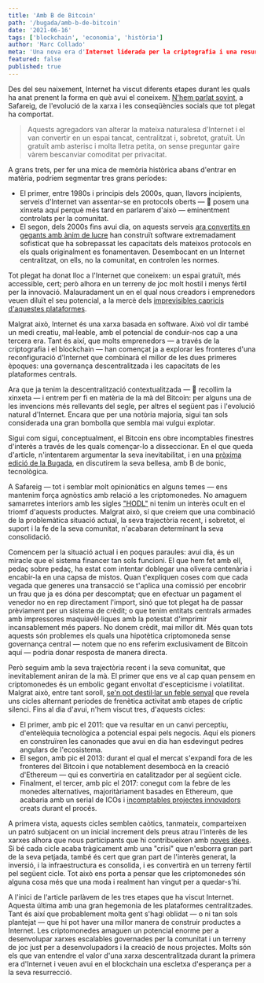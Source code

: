 ```yaml
---
title: 'Amb B de Bitcoin'
path: '/bugada/amb-b-de-bitcoin'
date: '2021-06-16'
tags: ['blockchain', 'economia', 'història']
author: 'Marc Collado'
meta: 'Una nova era d'Internet liderada per la criptografia i una resurrecció de sistemes descentralitzats podria estar a tocar.'
featured: false
published: true
---
```


Des del seu naixement, Internet ha viscut diferents etapes durant les quals ha anat prenent la forma en què avui el coneixem. [N'hem parlat sovint](https://www.safareig.fm/bugada/creadors-dos-punt-zero), a Safareig, de l'evolució de la xarxa i les conseqüències socials que tot plegat ha comportat.

> Aquests agregadors van alterar la mateixa naturalesa d'Internet i el van convertir en un espai tancat, centralitzat i, sobretot, gratuït. Un gratuït amb asterisc i molta lletra petita, on sense preguntar gaire vàrem bescanviar comoditat per privacitat.

A grans trets, per fer una mica de memòria històrica abans d'entrar en matèria, podríem segmentar tres grans períodes:

- El primer, entre 1980s i principis dels 2000s, quan, llavors incipients, serveis d'Internet van assentar-se en protocols oberts — 📍 posem una xinxeta aquí perquè més tard en parlarem d'això — eminentment controlats per la comunitat.
- El segon, dels 2000s fins avui dia, on aquests serveis [ara convertits en gegants amb ànim de lucre](https://www.safareig.fm/bugada/dispo-world) han construït software extremadament sofisticat que ha sobrepassat les capacitats dels mateixos protocols en els quals originalment es fonamentaven. Desembocant en un Internet centralitzat, on ells, no la comunitat, en controlen les normes.

Tot plegat ha donat lloc a l'Internet que coneixem: un espai gratuït, més accessible, cert; però alhora en un terreny de joc molt hostil i menys fèrtil per la innovació. Malauradament un en el qual nous creadors i emprenedors veuen diluït el seu potencial, a la mercè dels [imprevisibles capricis d'aquestes plataformes](https://www.safareig.fm/24).

Malgrat això, Internet és una xarxa basada en software. Això vol dir també un medi creatiu, mal·leable, amb el potencial de conduir-nos cap a una tercera era. Tant és així, que molts emprenedors — a través de la criptografia i el blockchain — han començat ja a explorar les fronteres d'una reconfiguració d'Internet que combinarà el millor de les dues primeres èpoques: una governança descentralitzada i les capacitats de les plataformes centrals.

Ara que ja tenim la descentralització contextualitzada — 📍 recollim la xinxeta — i entrem per fi en matèria de la mà del Bitcoin: per alguns una de les invencions més rellevants del segle, per altres el següent pas i l'evolució natural d'Internet. Encara que per una notòria majoria, sigui tan sols considerada una gran bombolla que sembla mai vulgui explotar.

Sigui com sigui, conceptualment, el Bitcoin ens obre incomptables finestres d'interès a través de les quals començar-lo a disseccionar. En el que queda d'article, n'intentarem argumentar la seva inevitabilitat, i en una [pròxima edició de la Bugada](https://www.safareig.fm/bugada/blockchain-de-bonic), en discutirem la seva bellesa, amb B de bonic, tecnològica.

A Safareig — tot i semblar molt opinionàtics en alguns temes — ens mantenim força agnòstics amb relació a les criptomonedes. No amaguem samarretes interiors amb les sigles ["HODL"](https://en.wikipedia.org/wiki/Bitcoin#Term_%22HODL%22) ni tenim un interès ocult en el triomf d'aquests productes. Malgrat això, sí que creiem que una combinació de la problemàtica situació actual, la seva trajectòria recent, i sobretot, el suport i la fe de la seva comunitat, n'acabaran determinant la seva consolidació.

Comencem per la situació actual i en poques paraules: avui dia, és un miracle que el sistema financer tan sols funcioni. El que hem fet amb ell, pedaç sobre pedaç, ha estat com intentar doblegar una olivera centenària i encabir-la en una capsa de mistos. Quan t'expliquen coses com que cada vegada que generes una transacció se t'aplica una comissió per encobrir un frau que ja es dóna per descomptat; que en efectuar un pagament el venedor no en rep directament l'import, sinó que tot plegat ha de passar prèviament per un sistema de crèdit; o que tenim entitats centrals armades amb impressores maquiavèl·liques amb la potestat d'imprimir incansablement més papers. No donem crèdit, mai millor dit. Més quan tots aquests són problemes els quals una hipotètica criptomoneda sense governança central — notem que no ens referim exclusivament de Bitcoin aquí — podria donar resposta de manera directa.

Però seguim amb la seva trajectòria recent i la seva comunitat, que inevitablement aniran de la mà. El primer que ens ve al cap quan pensem en criptomonedes és un embolic gegant envoltat d'escepticisme i volatilitat. Malgrat això, entre tant soroll, [se'n pot destil·lar un feble senyal](https://www.youtube.com/watch?v=xlvdg1Mt7dM) que revela uns cicles alternant períodes de frenètica activitat amb etapes de críptic silenci. Fins al dia d'avui, n'hem viscut tres, d'aquests cicles:

- El primer, amb pic el 2011: que va resultar en un canvi perceptiu, d'entelèquia tecnològica a potencial espai pels negocis. Aquí els pioners en construïren les canonades que avui en dia han esdevingut pedres angulars de l'ecosistema.
- El segon, amb pic el 2013: durant el qual el mercat s'expandí fora de les fronteres del Bitcoin i que notablement desembocà en la creació d'Ethereum — qui es convertiria en catalitzador per al següent cicle.
- Finalment, el tercer, amb pic el 2017: conegut com la febre de les monedes alternatives, majoritàriament basades en Ethereum, que acabaria amb un serial de ICOs i [incomptables projectes innovadors](https://www.safareig.fm/bugada/nft-virtuals) creats durant el procés.

A primera vista, aquests cicles semblen caòtics, tanmateix, comparteixen un patró subjacent on un inicial increment dels preus atrau l'interès de les xarxes alhora que nous participants que hi contribueixen amb [noves idees](https://www.safareig.fm/26). Si bé cada cicle acaba tràgicament amb una "crisi" que n'esborra gran part de la seva petjada, també és cert que gran part de l'interès generat, la inversió, i la infraestructura es consolida, i es convertirà en un terreny fèrtil pel següent cicle. Tot això ens porta a pensar que les criptomonedes són alguna cosa més que una moda i realment han vingut per a quedar-s'hi.

A l'inici de l'article parlàvem de les tres etapes que ha viscut Internet. Aquesta última amb una gran hegemonia de les plataformes centralitzades. Tant és així que probablement molta gent s'hagi oblidat — o ni tan sols plantejat — que hi pot haver una millor manera de construir productes a Internet. Les criptomonedes amaguen un potencial enorme per a desenvolupar xarxes escalables governades per la comunitat i un terreny de joc just per a desenvolupadors i la creació de nous projectes. Molts són els que van entendre el valor d'una xarxa descentralitzada durant la primera era d'Internet i veuen avui en el blockchain una escletxa d'esperança per a la seva resurrecció.
